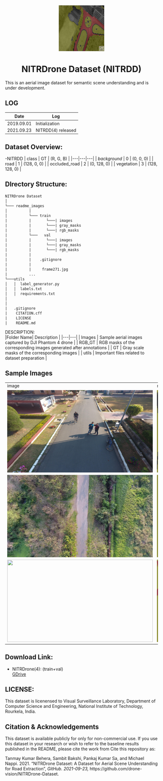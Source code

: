 <p align="center">
 <img src="https://github.com/drone-vision/NITRDrone-Dataset/blob/main/readme_images/frame271-ok.jpg" width=150 height=150 alt="centered logo" />
 </p>
<h1 align="center">NITRDrone Dataset (NITRDD)</h1>



This is an aerial image dataset for semantic scene understanding and is under development.

## LOG
|Date   | Log  |
|---|---|
| 2019.09.01  | Initialization  |
| 2021.09.23  |  NITRDD(4) released |

## Dataset Overview:
-NITRDD
| class  | GT  | (R, G, B)  |
|---|---|---|
| _background_ | 0   | (0, 0, 0)  |
| road |  1 |  (128, 0, 0) |
| occluded_road |  2 | (0, 128, 0)  |
| vegetation |  3 | (128, 128, 0)  |
## DIrectory Structure:
```
NITRDrone Dataset
│
└─── readme_images
│          |
│          └─── train
|          |       └───| images 
|          |       └───| gray_masks
|          |       └───| rgb_masks
|          └───   val
|          |       └───| images 
|          |       └───| gray_masks
|          |       └───| rgb_masks
|          |        
|          |    .gitignore
|          | 
|          |     frame271.jpg
|          ...
└───utils
│   │  label_generator.py
│   │  labels.txt 
│   │  requirements.txt
│   
│   
|   .gitignore
|    CITATION.cff
|    LICENSE
|    README.md
```




DESCRIPTION:<br />
|Folder Name| Description |
|---|---|
| Images  | Sample aerial images captured by DJI Phantom 4 drone  |
| RGB_GT  | RGB masks of the corresponding images generated after annotations  |
|  GT      | Gray scale masks of the corresponding images     |
| utils  | Important files related to dataset preparation  |

## Sample Images
<table>
     
  <tr>
    <td>image</td>
     <td>mask</td>
  </tr>
  <tr>
    <td><img src="https://github.com/drone-vision/NITRDrone-Dataset/blob/main/readme_images/imgs/NITR_AC_JAN26_30.jpg" width=480 height=270></td>
    <td><img src="https://github.com/drone-vision/NITRDrone-Dataset/blob/main/readme_images/seg_class/NITR_AC_JAN26_30.png" width=480 height=270></td>
  </tr>
  <tr>
    <td><img src="https://github.com/drone-vision/NITRDrone-Dataset/blob/main/readme_images/imgs/NITR_FR_1.jpg" width=480 height=270></td>
    <td><img src="https://github.com/drone-vision/NITRDrone-Dataset/blob/main/readme_images/seg_class/NITR_FR_1.png" width=480 height=270></td>
  </tr>
  <tr>
    <td><img src="https://github.com/drone-vision/NITRDrone-Dataset/blob/main/readme_images/imgs/NITR_FR_6.jpg" width=480 height=270></td>
    <td><img src="https://github.com/drone-vision/NITRDrone-Dataset/blob/main/readme_images/seg_class/NITR_FR_6.png" width=480 height=270></td>
  </tr>
 </table>

## Download Link:
- NITRDrone(4): (train+val) <br />
[GDrive](https://drive.google.com/drive/folders/1IQUadXFpEFEsB_9I5JVUuGJBjqIL5MFG?usp=sharing)


## LICENSE:

This dataset is licenensed to Visual Surveillance Laboratory, Department of Computer Science and Engineering, National Institute of Technology, Rourkela, India. 

## Citation & Acknowledgements
This dataset is available publicly for only for non-commercial use. If you use this dataset in your research or wish to refer to the baseline results published in the README, please cite the work from Cite this repository as:


<head>
  <meta http-equiv="Content-Type" content="text/html; charset=utf-8" />
  <meta name="generator" content="pandoc" /> 
</head>
<body>
<!-- <h1 id="bibliography" class="unnumbered">Bibliography</h1> -->
<div id="refs" class="references">
<div id="ref-behera2021nitrdd">
<p>Tanmay Kumar Behera, Sambit Bakshi, Pankaj Kumar Sa, and Michael Nappi. 2021. “NITRDrone Dataset: A Dataset for Aerial Scene Understanding for Road Extraction”, <em>GitHub. 2021-09-23,</em> https://github.com/drone-vision/NITRDrone-Dataset.</p>
</div>


</body>
